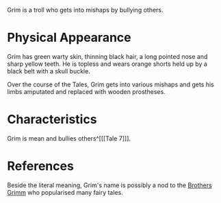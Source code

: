 Grim is a troll who gets into mishaps by bullying others.

# Physical Appearance
Grim has green warty skin, thinning black hair, a long pointed nose and sharp yellow teeth. He is topless and wears orange shorts held up by a black belt with a skull buckle.

Over the course of the Tales, Grim gets into various mishaps and gets his limbs amputated and replaced with wooden prostheses.

# Characteristics
Grim is mean and bullies others^[[[Tale 7]]].

# References
Beside the literal meaning, Grim's name is possibly a nod to the [Brothers Grimm](https://en.wikipedia.org/wiki/Brothers_Grimm) who popularised many fairy tales.